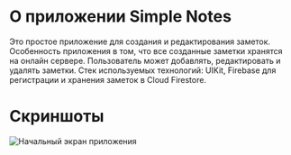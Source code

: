#  О приложении Simple Notes
Это простое приложение для создания и редактирования заметок. Особенность приложения в том, что все созданные заметки хранятся на онлайн сервере. Пользователь может добавлять, редактировать и удалять заметки. Стек используемых технологий: UIKit, Firebase для регистрации и хранения заметок в Cloud Firestore.

#  Скриншоты
![Начальный экран приложения](https://yadi.sk/i/8KOn0OWS1vlU6A)

